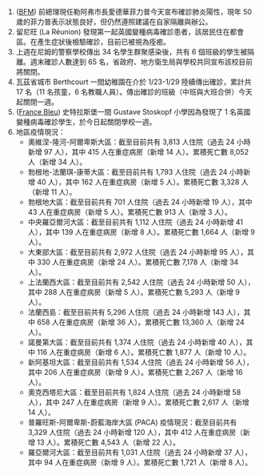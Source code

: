 1. ([BFM](http://bit.ly/2MocxzA)) 前總理現任勒阿弗市長愛德華菲力普今天宣布確診肺炎陽性，現年 50 歲的菲力普表示狀態良好，但仍然遵照建議在自家隔離與辦公。 
1. 留尼旺 (La Réunion) 發現第一起英國變種病毒確診患者，該居民住在都會區。在產生症狀後檢驗確診，目前已被視為痊癒。
1. 上週在尼姆的警察學校傳出 34 名學生群聚感染後，共有 6 個班級的學生被隔離。週末確診人數達到 65 名，省政府、地方衛生局與學校共同宣布該校目前將關閉。
1. 瓦茲省城市 Berthcourt 一間幼稚園在介於 1/23-1/29 陸續傳出確診，累計共 17 名（11 名孩童，6 名教職人員）。傳出確診的班級（中班與大班合併）今天起關閉一週。
1. ([France Bleu](http://bit.ly/3am693P)) 史特拉斯堡一間 Gustave Stoskopf 小學因為發現了 1 名英國變種病毒確診學生，於今日起關閉學校一週。
1. 地區疫情現況：
   * 奧維涅-隆河-阿爾卑斯大區：截至目前共有 3,813 人住院（過去 24 小時新增 97 人），其中 415 人在重症病房（新增 14 人）。累積死亡數 8,052 人（新增 34 人）。
   * 勃根地-法蘭琪-康蒂大區：截至目前共有 1,793 人住院（過去 24 小時新增 40 人），其中 162 人在重症病房（新增 5 人）。累積死亡數 3,328 人（新增 11 人）。
   * 勃根地大區：截至目前共有 701 人住院（過去 24 小時新增 19 人），其中 43 人在重症病房（新增 5 人）。累積死亡數 913 人（新增 3 人）。
   * 中央羅亞爾河大區：截至目前共有 1,112 人住院（過去 24 小時新增 41 人），其中 139 人在重症病房（新增 8 人）。累積死亡數 1,664 人（新增 9 人）。
   * 大東部大區：截至目前共有 2,972 人住院（過去 24 小時新增 95 人），其中 330 人在重症病房（新增 24 人）。累積死亡數 7,178 人（新增 34 人）。
   * 上法蘭西大區：截至目前共有 2,542 人住院（過去 24 小時新增 50 人），其中 288 人在重症病房（新增 5 人）。累積死亡數 5,293 人（新增 9 人）。
   * 法蘭西島：截至目前共有 5,296 人住院（過去 24 小時新增 143 人），其中 658 人在重症病房（新增 36 人）。累積死亡數 13,360 人（新增 24 人）。
   * 諾曼第大區：截至目前共有 1,374 人住院（過去 24 小時新增 40 人），其中 116 人在重症病房（新增 6 人）。累積死亡數 1,877 人（新增 10 人）。
   * 新阿基坦大區：截至目前共有 1,534 人住院（過去 24 小時新增 56 人），其中 206 人在重症病房（新增 9 人）。累積死亡數 2,267 人（新增 16 人）。
   * 奧克西塔尼大區：截至目前共有 1,824 人住院（過去 24 小時新增 58 人），其中 247 人在重症病房（新增 9 人）。累積死亡數 2,617 人（新增 14 人）。
   * 普羅旺斯-阿爾卑斯-蔚藍海岸大區 (PACA) 疫情現況：截至目前共有 3,329 人住院（過去 24 小時新增 120 人），其中 412 人在重症病房（新增 13 人）。累積死亡數 4,543 人（新增 22 人）。
   * 羅亞爾河大區：截至目前共有 1,031 人住院（過去 24 小時新增 37 人），其中 94 人在重症病房（新增 9 人）。累積死亡數 1,721 人（新增 8 人）。